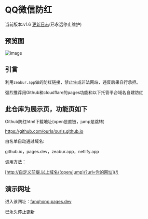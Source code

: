 # QQ微信防红

当前版本:v1.6 [更新日志](https://github.com/foxplaying/fanghong/blob/main/Update.log.md)(已永远停止维护)

## 预览图
![image](https://github.com/user-attachments/assets/1eed90ba-3272-430c-9cfc-6a848924551d)

## 引言

利用`zeabur.app`做的防红链接，禁止生成非法网站，违反后果自行承担。

强烈推荐用Github和cloudflare的pages功能和以下托管平台域名自建防红 

## 此仓库为展示页，功能页如下
Github防红html下载地址(open是直链，jump是跳转) 

https://github.com/ourls/ourls.github.io 

白名单自动通过域名: 

github.io，pages.dev，zeabur.app，netlify.app 

调用方法：

[http://自定义前缀.以上域名/(open/jump)/?url=你的网址](/)

## 演示网址

进入该网址：[fanghong.pages.dev](https://fanghong.pages.dev)

已永久停止更新
